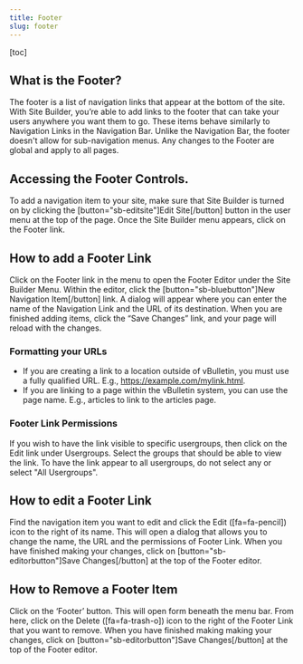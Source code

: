 ```yaml
---
title: Footer
slug: footer
---
```


[toc]
## What is the Footer?
The footer is a list of navigation links that appear at the bottom of the site. With Site Builder, you’re able to add links to the footer that can take your users anywhere you want them to go. These items behave similarly to Navigation Links in the Navigation Bar. Unlike the Navigation Bar, the footer doesn't allow for sub-navigation menus. Any changes to the Footer are global and apply to all pages.

## Accessing the Footer Controls.
To add a navigation item to your site, make sure that Site Builder is turned on by clicking the [button="sb-editsite"]Edit Site[/button] button in the user menu at the top of the page. Once the Site Builder menu appears, click on the Footer link.

## How to add a Footer Link
Click on the Footer link in the menu to open the Footer Editor under the Site Builder Menu. Within the editor, click the [button="sb-bluebutton"]New Navigation Item[/button] link. A dialog will appear where you can enter the name of the Navigation Link and the URL of its destination. When you are finished adding items, click the “Save Changes” link, and your page will reload with the changes.

### Formatting your URLs
- If you are creating a link to a location outside of vBulletin, you must use a fully qualified URL. E.g., https://example.com/mylink.html. 
- If you are linking to a page within the vBulletin system, you can use the page name. E.g., articles to link to the articles page.

### Footer Link Permissions
If you wish to have the link visible to specific usergroups, then click on the Edit link under Usergroups. Select the groups that should be able to view the link. To have the link appear to all usergroups, do not select any or select "All Usergroups".

## How to edit a Footer Link
Find the navigation item you want to edit and click the Edit ([fa=fa-pencil]) icon to the right of its name. This will open a dialog that allows you to change the name, the URL and the permissions of Footer Link. When you have finished making your changes, click on [button="sb-editorbutton"]Save Changes[/button] at the top of the Footer editor.

## How to Remove a Footer Item
Click on the ‘Footer’ button. This will open form beneath the menu bar. From here, click on the Delete ([fa=fa-trash-o]) icon to the right of the Footer Link that you want to remove. When you have finished making making your changes, click on [button="sb-editorbutton"]Save Changes[/button] at the top of the Footer editor.


